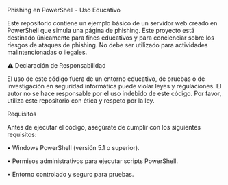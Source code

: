 Phishing en PowerShell - Uso Educativo

Este repositorio contiene un ejemplo básico de un servidor web creado en PowerShell que simula una página de phishing. Este proyecto está destinado únicamente para fines educativos y para concienciar sobre los riesgos de ataques de phishing. No debe ser utilizado para actividades malintencionadas o ilegales.

⚠️ Declaración de Responsabilidad

El uso de este código fuera de un entorno educativo, de pruebas o de investigación en seguridad informática puede violar leyes y regulaciones. El autor no se hace responsable por el uso indebido de este código. Por favor, utiliza este repositorio con ética y respeto por la ley.


Requisitos

Antes de ejecutar el código, asegúrate de cumplir con los siguientes requisitos:

• Windows PowerShell (versión 5.1 o superior).

• Permisos administrativos para ejecutar scripts PowerShell.

• Entorno controlado y seguro para pruebas.

